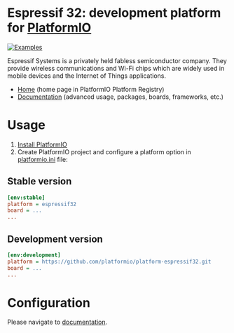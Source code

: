 # Espressif 32: development platform for [PlatformIO](http://platformio.org)

[![Examples](https://github.com/Jason2866/platform-espressif32/actions/workflows/examples.yml/badge.svg?branch=idf_v4.4%2Farduino_v2.0.2)](https://github.com/Jason2866/platform-espressif32/actions/workflows/examples.yml)

Espressif Systems is a privately held fabless semiconductor company. They provide wireless communications and Wi-Fi chips which are widely used in mobile devices and the Internet of Things applications.

* [Home](http://platformio.org/platforms/espressif32) (home page in PlatformIO Platform Registry)
* [Documentation](http://docs.platformio.org/page/platforms/espressif32.html) (advanced usage, packages, boards, frameworks, etc.)

# Usage

1. [Install PlatformIO](http://platformio.org)
2. Create PlatformIO project and configure a platform option in [platformio.ini](http://docs.platformio.org/page/projectconf.html) file:

## Stable version

```ini
[env:stable]
platform = espressif32
board = ...
...
```

## Development version

```ini
[env:development]
platform = https://github.com/platformio/platform-espressif32.git
board = ...
...
```

# Configuration

Please navigate to [documentation](http://docs.platformio.org/page/platforms/espressif32.html).
